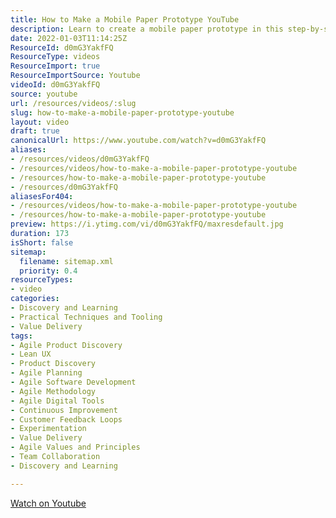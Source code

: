 ```yaml
---
title: How to Make a Mobile Paper Prototype YouTube
description: Learn to create a mobile paper prototype in this step-by-step YouTube tutorial, perfect for designers looking to visualise their app ideas quickly!
date: 2022-01-03T11:14:25Z
ResourceId: d0mG3YakfFQ
ResourceType: videos
ResourceImport: true
ResourceImportSource: Youtube
videoId: d0mG3YakfFQ
source: youtube
url: /resources/videos/:slug
slug: how-to-make-a-mobile-paper-prototype-youtube
layout: video
draft: true
canonicalUrl: https://www.youtube.com/watch?v=d0mG3YakfFQ
aliases:
- /resources/videos/d0mG3YakfFQ
- /resources/videos/how-to-make-a-mobile-paper-prototype-youtube
- /resources/how-to-make-a-mobile-paper-prototype-youtube
- /resources/d0mG3YakfFQ
aliasesFor404:
- /resources/videos/how-to-make-a-mobile-paper-prototype-youtube
- /resources/how-to-make-a-mobile-paper-prototype-youtube
preview: https://i.ytimg.com/vi/d0mG3YakfFQ/maxresdefault.jpg
duration: 173
isShort: false
sitemap:
  filename: sitemap.xml
  priority: 0.4
resourceTypes:
- video
categories:
- Discovery and Learning
- Practical Techniques and Tooling
- Value Delivery
tags:
- Agile Product Discovery
- Lean UX
- Product Discovery
- Agile Planning
- Agile Software Development
- Agile Methodology
- Agile Digital Tools
- Continuous Improvement
- Customer Feedback Loops
- Experimentation
- Value Delivery
- Agile Values and Principles
- Team Collaboration
- Discovery and Learning

---
```

  
 [Watch on Youtube](https://www.youtube.com/watch?v=d0mG3YakfFQ)
